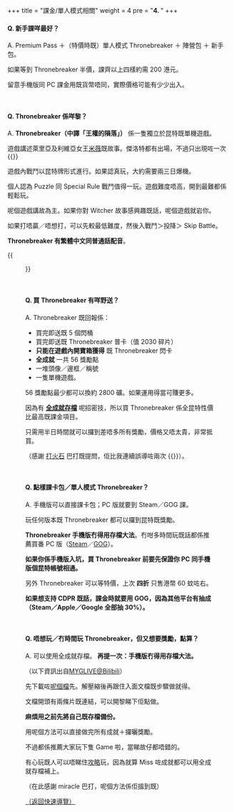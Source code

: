 +++
title = "課金/單人模式相關"
weight = 4
pre = "<b>4. </b>"
+++

#### Q. 新手課咩最好？

A. Premium Pass ＋（特價時既）單人模式 Thronebreaker ＋ 陣營包 ＋ 新手包。

如果等到 Thronebreaker 半價，課齊以上四樣約需 200 港元。

留意手機版同 PC 課金用既貨幣唔同，實際價格可能有少少出入。

&nbsp;

#### Q. Thronebreaker 係咩黎？

A. **Thronebreaker（中譯「王權的隕落」）** 係一隻獨立於昆特既單機遊戲。

遊戲講述萊里亞及利維亞女王[米薇](https://witcher.fandom.com/wiki/Meve)既故事。傑洛特都有出場，不過只出現咗一次 {{<gif src="images/sosad.gif">}}

遊戲內戰鬥以昆特牌形式進行。如果認真玩，大約需要兩三日爆機。

個人認為 Puzzle 同 Special Rule 戰鬥值得一玩。遊戲難度唔高，開到最難都係輕鬆玩。

呢個遊戲講故為主。如果你對 Witcher 故事感興趣既話，呢個遊戲就岩你。

如果打唔贏／唔想打，可以先較最低難度，然後入戰鬥＞投降＞ Skip Battle。

**Thronebreaker 有繁體中文同普通話配音**。

{{<figure src="/images/thronebreaker.png">}}

&nbsp;

#### Q. 買 Thronebreaker 有咩野送？

A. Thronebreaker 既回報係：

- 買完即送既 5 個閃桶
- 買完即送既 Thronebreaker 普卡（值 2030 碎片）
- **只能在遊戲內開寶箱獲得** 既 Thronebreaker 閃卡
- **全成就** 一共 56 獎勵點
- 一堆頭像／邊框／稱號
- 一隻單機遊戲。

56 獎勵點最少都可以換約 2800 礦。如果運用得當可賺更多。

因為有 **[全成就存檔](#q-唔想玩冇時間玩-thronebreaker但又想要獎勵點算)** 呢招密技，所以買 Thronebreaker 係全昆特性價比最高既課金項目。

只需用半日時間就可以攞到差唔多所有獎勵，價格又唔太貴，非常抵買。

（感謝 [打火石](https://www.playgwent.com/en/invite-a-friend/C7UK0AVO49) 巴打既提問，佢比我連續誤導咗兩次 {{<gif src="images/sosad.gif">}}）。

&nbsp;

#### Q. 點樣課卡包／單人模式 Thronebreaker？

A. 手機版可以直接課卡包；PC 版就要到 Steam／GOG 課。

玩任何版本既 Thronebreaker 都可以攞到昆特既獎勵。

**Thronebreaker 手機版冇得用存檔大法**。冇咁多時間玩既話都係推薦買番 PC 版（[Steam](https://store.steampowered.com/app/973760/Thronebreaker_The_Witcher_Tales/)／[GOG](https://www.gog.com/game/thronebreaker_the_witcher_tales)）。

**如果你係手機版入坑，買 Thronebreaker 前要先保證你 PC 同手機版個昆特帳號相通。**

另外 Thronebreaker 可以等特價，上次 **四折** 只售港幣 60 蚊咗右。

**如果想支持 CDPR 既話，課金時就要用 GOG，因為其他平台有抽成（Steam／Apple／Google 全部抽 30%）。**

&nbsp;

#### Q. 唔想玩／冇時間玩 Thronebreaker，但又想要獎勵，點算？

A. 可以使用全成就存檔。 **再提一次：手機版冇得用存檔大法。**

（以下資訊出自[MYGLIVE@Bilibili](https://space.bilibili.com/8831988)）

先下載咗[呢個檔](https://github.com/regunakyle/lihkg-gwent-guide/releases/download/v2.1/LIHKG_Thronebreaker.zip)先。解壓縮後再跟住入面文檔既步驟做就得。

文檔開頭有兩條片既連結，可以開黎睇下佢點做。

**麻煩用之前先將自己既存檔備份。**

用呢個方法可以直接做完所有成就＋攞曬獎勵。

不過都係推薦大家玩下隻 Game 啦，當睇故仔都唔錯的。

有心玩既人可以唔睇住[攻略](https://knoef.info/trophy-guides/ps4-guides/thronebreaker-the-witcher-tales-trophy-guide/)玩，因為就算 Miss 咗成就都可以用全成就存檔補上。

（在此感謝 miracle 巴打，呢個方法係佢搵到既）

[（返回快速導覽）](../#quicknav)
